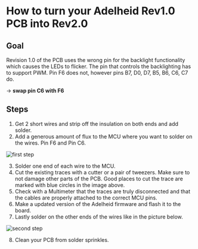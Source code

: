 # How to turn your Adelheid Rev1.0 PCB into Rev2.0

## Goal

Revision 1.0 of the PCB uses the wrong pin for the backlight functionality which causes the LEDs to flicker. The pin that controls the backlighting has to support PWM. Pin F6 does not, however pins B7, D0, D7, B5, B6, C6, C7 do.

&rarr; **swap pin C6 with F6**

## Steps

1. Get 2 short wires and strip off the insulation on both ends and add solder.
2. Add a generous amount of flux to the MCU where you want to solder on the wires. Pin F6 and Pin C6.

![first step](https://gist.githubusercontent.com/floookay/7bf6511a8d84804d32de4d7bbe3bd0fb/raw/c87a478d297af8eb8f7ab86c3eeb79d1fd98e5e3/rev1_step1.jpg)

3. Solder one end of each wire to the MCU.
4. Cut the existing traces with a cutter or a pair of tweezers. Make sure to not damage other parts of the PCB. Good places to cut the trace are marked with blue circles in the image above.
5. Check with a Multimeter that the traces are truly disconnected and that the cables are properly attached to the correct MCU pins.
6. Make a updated version of the Adelheid firmware and flash it to the board.
7. Lastly solder on the other ends of the wires like in the picture below.

![second step](https://gist.githubusercontent.com/floookay/7bf6511a8d84804d32de4d7bbe3bd0fb/raw/c87a478d297af8eb8f7ab86c3eeb79d1fd98e5e3/rev1_step2.jpg)

8. Clean your PCB from solder sprinkles.
